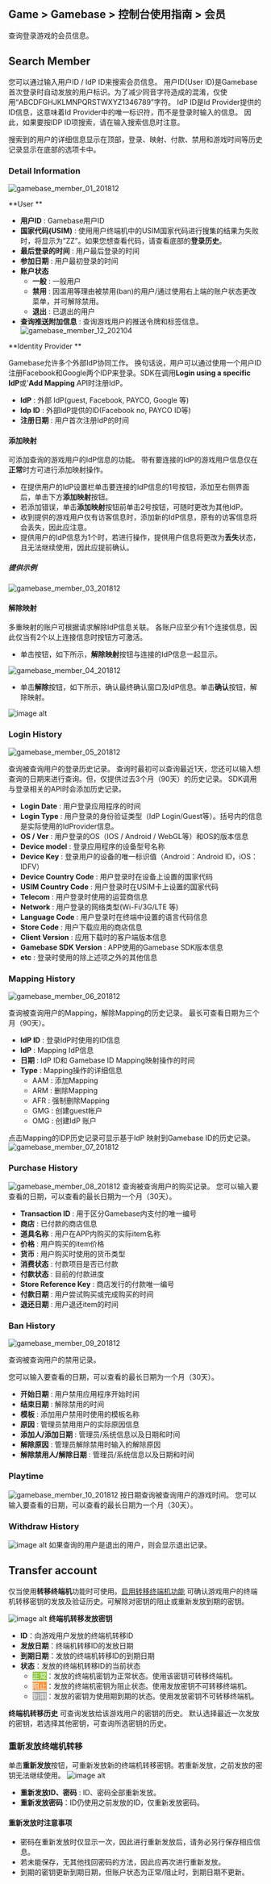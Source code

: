 ## Game > Gamebase > 控制台使用指南 > 会员

查询登录游戏的会员信息。


## Search Member

您可以通过输入用户ID / IdP ID来搜索会员信息。
用户ID(User ID)是Gamebase首次登录时自动发放的用户标识。为了减少同音字符造成的混淆，仅使用“ABCDFGHJKLMNPQRSTWXYZ1346789”字符。
IdP ID是Id Provider提供的ID信息，这意味着Id Provider中的唯一标识符，而不是登录时输入的信息。 因此，如果要按IDP ID项搜索，请在输入搜索信息时注意。

搜索到的用户的详细信息显示在顶部，登录、映射、付款、禁用和游戏时间等历史记录显示在底部的选项卡中。


### Detail Information
![gamebase_member_01_201812](https://static.toastoven.net/prod_gamebase/gamebase_member_01_201812.png)

**User **

- **用户ID** : Gamebase用户ID
- **国家代码(USIM)** : 使用用户终端机中的USIM国家代码进行搜集的结果为失败时，将显示为”ZZ”。如果您想查看代码，请查看底部的**登录历史**。
- **最后登录的时间** : 用户最后登录的时间
- **参加日期** : 用户最初登录的时间
- **账户状态**
  - **一般** : 一般用户
  - **禁用** : 因滥用等理由被禁用(ban)的用户/通过使用右上端的账户状态更改菜单，并可解除禁用。
  - **退出** : 已退出的用户
- **查询推送附加信息** : 查询游戏用户的推送令牌和标签信息。
![gamebase_member_12_202104](https://static.toastoven.net/prod_gamebase/gamebase_member_12_202104.png)


**Identity Provider **

Gamebase允许多个外部IdP协同工作。 换句话说，用户可以通过使用一个用户ID注册Facebook和Google两个IDP来登录。SDK在调用**Login using a specific IdP**或'**Add Mapping** API时注册IdP。

- **IdP** : 外部 IdP(guest, Facebook, PAYCO, Google 等)
- **Idp ID** : 外部IdP提供的ID(Facebook no, PAYCO ID等)
- **注册日期** : 用户首次注册IdP的时间

#### 添加映射

可添加查询的游戏用户的IdP信息的功能。
带有要连接的IdP的游戏用户信息仅在**正常**时方可进行添加映射操作。
* 在提供用户的IdP设置栏单击要连接的IdP信息的1号按钮，添加至右侧界面后，单击下方**添加映射**按钮。
* 若添加错误，单击**添加映射**按钮前单击2号按钮，可随时更改为其他IdP。
* 收到提供的游戏用户仅有访客信息时，添加新的IdP信息，原有的访客信息将会丢失，因此应注意。
* 提供用户的IdP信息为1个时，若进行操作，提供用户信息将更改为**丢失**状态，且无法继续使用，因此应提前确认。
##### 提供示例
![gamebase_member_03_201812](https://static.toastoven.net/prod_gamebase/gamebase_member_03_201812.png)

#### 解除映射
多重映射的账户可根据请求解除IdP信息关联。
各账户应至少有1个连接信息，因此仅当有2个以上连接信息时按钮方可激活。
* 单击按钮，如下所示，**解除映射**按钮与连接的IdP信息一起显示。

![gamebase_member_04_201812](https://static.toastoven.net/prod_gamebase/gamebase_member_04_201812.png)

* 单击**解除**按钮，如下所示，确认最终确认窗口及IdP信息。单击**确认**按钮，解除映射。

![image alt](http://static.toastoven.net/prod_gamebase/Operators_Guide/Console_Member_RemoveMapping_2.0.png)

### Login History
![gamebase_member_05_201812](https://static.toastoven.net/prod_gamebase/gamebase_member_05_201812.png)

查询被查询用户的登录历史记录。
查询时最初可以查询最近1天，您还可以输入想查询的日期来进行查询。但，仅提供过去3个月（90天）的历史记录。
SDK调用与登录相关的API时会添加历史记录。

- **Login Date** : 用户登录应用程序的时间
- **Login Type** : 用户登录的身份验证类型（IdP Login/Guest等）。括号内的信息是实际使用的IdProvider信息。
- **OS / Ver** : 用户登录的OS（IOS / Android / WebGL等）和OS的版本信息
- **Device model** : 登录应用程序的设备型号名称
- **Device Key** : 登录用户的设备的唯一标识值（Android：Android ID，iOS：IDFV）
- **Device Country Code** : 用户登录时在设备上设置的国家代码
- **USIM Country Code** : 用户登录时在USIM卡上设置的国家代码
- **Telecom** : 用户登录时使用的运营商信息
- **Network** : 用户登录的网络类型(Wi-Fi/3G/LTE 等)
- **Language Code** : 用户登录时在终端中设置的语言代码信息
- **Store Code** : 用户下载应用的商店信息
- **Client Version** : 应用下载时的客户端版本信息
- **Gamebase SDK Version** : APP使用的Gamebase SDK版本信息
- **etc** : 登录时使用的除上述项之外的其他信息

### Mapping History
![gamebase_member_06_201812](https://static.toastoven.net/prod_gamebase/gamebase_member_06_201812.png)

查询被查询用户的Mapping，解除Mapping的历史记录。 最长可查看日期为三个月（90天）。

* **IdP ID** : 登录IdP时使用的ID信息
* **IdP** : Mapping IdP信息
* **日期** : IdP ID和 Gamebase ID Mapping映射操作的时间
* **Type** : Mapping操作的详细信息
  - AAM : 添加Mapping
  - ARM : 删除Mapping
  - AFR : 强制删除Mapping
  - GMG : 创建guest帐户
  - OMG : 创建IdP 账户

点击Mapping的IDP历史记录可显示基于IdP 映射到Gamebase ID的历史记录。
![gamebase_member_07_201812](https://static.toastoven.net/prod_gamebase/gamebase_member_07_201812.png)

### Purchase History
![gamebase_member_08_201812](https://static.toastoven.net/prod_gamebase/gamebase_member_08_201812.png)
查询被查询用户的购买记录。
您可以输入要查看的日期，可以查看的最长日期为一个月（30天）。

- **Transaction ID** : 用于区分Gamebase内支付的唯一编号
- **商店** : 已付款的商店信息
- **道具名称** : 用户在APP内购买的实际item名称
- **价格** : 用户购买的item价格
- **货币** : 用户购买时使用的货币类型
- **消费状态** : 付款项目是否已付款
- **付款状态** : 目前的付款进度
- **Store Reference Key** : 商店发行的付款唯一编号
- **付款日期** : 用户尝试购买或完成购买的时间
- **退还日期** : 用户退还item的时间

### Ban History
![gamebase_member_09_201812](https://static.toastoven.net/prod_gamebase/gamebase_member_09_201812.png)

查询被查询用户的禁用记录。

您可以输入要查看的日期，可以查看的最长日期为一个月（30天）。

- **开始日期** : 用户禁用应用程序开始时间
- **结束日期** : 解除禁用的时间
- **模板** : 添加用户禁用时使用的模板名称
- **原因** : 管理员禁用用户的实际原因信息
- **添加人/添加日期** : 管理员/系统信息以及日期和时间
- **解除原因** : 管理员解除禁用时输入的解除原因
- **解除禁用人/解除日期** : 管理员/系统信息以及日期和时间

### Playtime

![gamebase_member_10_201812](https://static.toastoven.net/prod_gamebase/gamebase_member_10_201812.png)
按日期查询被查询用户的游戏时间。
您可以输入要查看的日期，可以查看的最长日期为一个月（30天）。

### Withdraw History
![image alt](https://static.toastoven.net/prod_gamebase/gamebase_member_11_202006.png)
如果查询的用户是退出的用户，则会显示退出记录。

## Transfer account

仅当使用**转移终端机**功能时可使用。[启用转移终端机功能](./oper-app/#transfer-account)
可确认游戏用户的终端机转移密钥的发放及验证历史。可解除对密钥的阻止或重新发放到期的密钥。

![image alt](https://static.toastoven.net/prod_gamebase/Operators_Guide/Console_Member_TransferAccount1_1.0.png)
**终端机转移发放密钥**
- **ID**：向游戏用户发放的终端机转移ID
- **发放日期**：终端机转移ID的发放日期
- **到期日期**：发放的终端机转移ID的到期日期
- **状态**：发放的终端机转移ID的当前状态
  - <font color="white" style="background-color:#88C637">正常</font>：发放的终端机密钥为正常状态。使用该密钥可转移终端机。
  - <font color="white" style="background-color:#FB8F37">阻止</font>：发放的终端机密钥为阻止状态。使用发放密钥不可转移终端机。
  - <font color="white" style="background-color:#A1A1A1">到期</font>：发放的密钥为使用期到期的状态。使用发放密钥不可转移终端机。

**终端机转移历史**
可查询发放给该游戏用户的密钥的历史。
默认选择最近一次发放的密钥，若选择其他密钥，可查询所选密钥的历史。

### 重新发放终端机转移
单击**重新发放**按钮，可重新发放新的终端机转移密钥。若重新发放，之前发放的密钥无法继续使用。
![image alt](https://static.toastoven.net/prod_gamebase/Operators_Guide/Console_Member_TransferAccount_Renewal1_1.0.png)

- **重新发放ID、密码** : ID、密码全部重新发放。
- **重新发放密码**：ID仍使用之前发放的ID，仅重新发放密码。

#### 重新发放时注意事项
- 密码在重新发放时仅显示一次，因此进行重新发放后，请务必另行保存相应信息。
- 若未能保存，无其他找回密码的方法，因此应再次进行重新发放。
- 到期的密钥更新到期日期，但账户状态为正常/阻止时，到期日期不更新。
